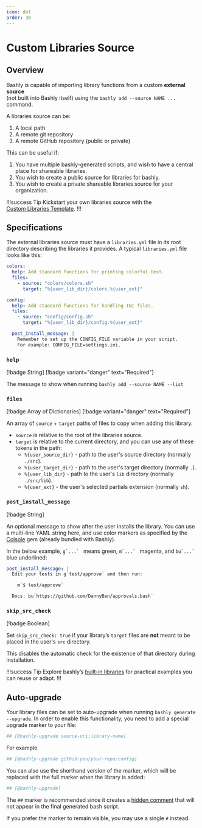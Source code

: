 ```yaml
---
icon: dot
order: 30
---
```


# Custom Libraries Source

## Overview

Bashly is capable of importing library functions from a custom **external source**  
(not built into Bashly itself) using the `bashly add --source NAME ...` command.

A libraries source can be:

1. A local path
2. A remote git repository
3. A remote GitHub repository (public or private)

This can be useful if:

1. You have multiple bashly-generated scripts, and wish to have a central place
   for shareable libraries.
2. You wish to create a public source for libraries for bashly.
3. You wish to create a private shareable libraries source for your organization.

!!!success Tip
Kickstart your own libraries source with the  
[Custom Libraries Template](https://github.com/bashly-framework/custom-libs-template).
!!!

## Specifications

The external libraries source must have a `libraries.yml` file in its root
directory describing the libraries it provides. A typical `libraries.yml` file
looks like this:

```yaml
colors:
  help: Add standard functions for printing colorful text.
  files:
    - source: "colors/colors.sh"
      target: "%{user_lib_dir}/colors.%{user_ext}"

config:
  help: Add standard functions for handling INI files.
  files:
    - source: "config/config.sh"
      target: "%{user_lib_dir}/config.%{user_ext}"

  post_install_message: |
    Remember to set up the CONFIG_FILE variable in your script.
    For example: CONFIG_FILE=settings.ini.
```

### `help`

[!badge String] [!badge variant="danger" text="Required"]

The message to show when running `bashly add --source NAME --list`

### `files`

[!badge Array of Dictionaries] [!badge variant="danger" text="Required"]

An array of `source` + `target` paths of files to copy when adding this library.

- `source` is relative to the root of the libraries source.
- `target` is relative to the current directory, and you can use any of these
  tokens in the path:
  - `%{user_source_dir}` - path to the user's source directory (normally `./src`).
  - `%{user_target_dir}` - path to the user's target directory (normally `.`).
  - `%{user_lib_dir}` - path to the user's `lib` directory (normally `./src/lib`).
  - `%{user_ext}` - the user's selected partials extension (normally `sh`).

### `post_install_message`

[!badge String]

An optional message to show after the user installs the library. You can use a 
multi-line YAML string here, and use color markers as specified by the
[Colsole](https://github.com/dannyben/colsole#colors) gem (already bundled with Bashly). 

In the below example, ``g`...` `` means green, ``m`...` `` magenta, and 
``bu`...` `` blue underlined:

```yaml
post_install_message: |
  Edit your tests in g`test/approve` and then run:

    m`$ test/approve`

  Docs: bu`https://github.com/DannyBen/approvals.bash`
```

### `skip_src_check`

[!badge Boolean]

Set `skip_src_check: true` if your library’s `target` files are **not** meant to
be placed in the user's `src` directory.  

This disables the automatic check for the existence of that directory during
installation.


!!!success Tip
Explore bashly’s [built-in libraries](https://github.com/bashly-framework/bashly/tree/master/lib/bashly/libraries) 
for practical examples you can reuse or adapt.
!!!


## Auto-upgrade

Your library files can be set to auto-upgrade when running
`bashly generate --upgrade`. In order to enable this functionality, you need to 
add a special upgrade marker to your file:

```bash
## [@bashly-upgrade source-uri;library-name]
```

For example

```bash
## [@bashly-upgrade github:you/your-repo;config]
```

You can also use the shorthand version of the marker, which will be replaced
with the full marker when the library is added:

```bash
## [@bashly-upgrade]
```

The `##` marker is recommended since it creates a 
[hidden comment](/usage/writing-your-scripts/#hidden-comments) that will not
appear in the final generated bash script.  

If you prefer the marker to remain visible, you may use a single `#` instead.
